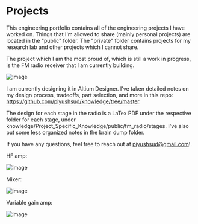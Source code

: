 # Projects
This engineering portfolio contains all of the engineering projects I have worked on. Things that I'm allowed to share (mainly personal projects) are located in the "public" folder. The "private" folder contains projects for my research lab and other projects which I cannot share.

The project which I am the most proud of, which is still a work in progress, is the FM radio receiver that I am currently building. 

![image](https://github.com/user-attachments/assets/93d3bf4b-dbc8-4821-a567-e403d63e76f5)


I am currently designing it in Altium Designer. I've taken detailed notes on my design process, tradeoffs, part selection, and more in this repo: https://github.com/piyushsud/knowledge/tree/master

The design for each stage in the radio is a LaTex PDF under the respective folder for each stage, under knowledge/Project_Specific_Knowledge/public/fm_radio/stages. I've also put some less organized notes in the brain dump folder.  

If you have any questions, feel free to reach out at piyushsud@gmail.com!.

HF amp:

![image](https://github.com/user-attachments/assets/2ea99273-445a-436f-a206-c4c5a160238d)

Mixer:

![image](https://github.com/user-attachments/assets/f5f5eec7-4356-4dc2-a135-d231ca25e7c9)


Variable gain amp:

![image](https://github.com/user-attachments/assets/c7529237-3d91-41be-9853-56583aefef46)




